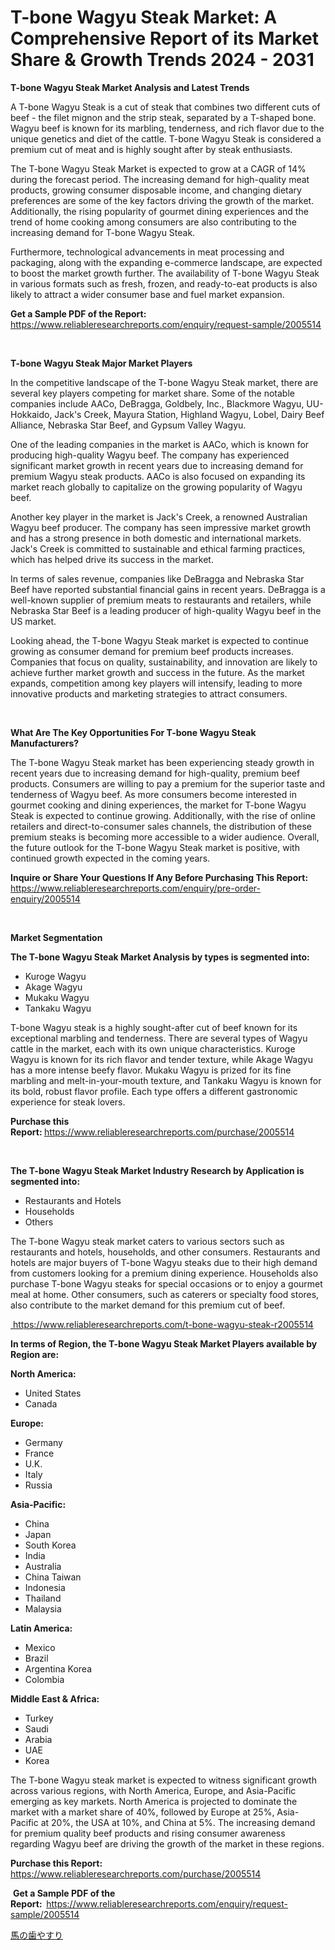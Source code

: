 <p><h1>T-bone Wagyu Steak Market: A Comprehensive Report of its Market Share & Growth Trends 2024 - 2031</h1></p><p><strong>T-bone Wagyu Steak Market Analysis and Latest Trends</strong></p>
<p><p>A T-bone Wagyu Steak is a cut of steak that combines two different cuts of beef - the filet mignon and the strip steak, separated by a T-shaped bone. Wagyu beef is known for its marbling, tenderness, and rich flavor due to the unique genetics and diet of the cattle. T-bone Wagyu Steak is considered a premium cut of meat and is highly sought after by steak enthusiasts.</p><p>The T-bone Wagyu Steak Market is expected to grow at a CAGR of 14% during the forecast period. The increasing demand for high-quality meat products, growing consumer disposable income, and changing dietary preferences are some of the key factors driving the growth of the market. Additionally, the rising popularity of gourmet dining experiences and the trend of home cooking among consumers are also contributing to the increasing demand for T-bone Wagyu Steak.</p><p>Furthermore, technological advancements in meat processing and packaging, along with the expanding e-commerce landscape, are expected to boost the market growth further. The availability of T-bone Wagyu Steak in various formats such as fresh, frozen, and ready-to-eat products is also likely to attract a wider consumer base and fuel market expansion.</p></p>
<p><strong>Get a Sample PDF of the Report:&nbsp;</strong> <a href="https://www.reliableresearchreports.com/enquiry/request-sample/2005514">https://www.reliableresearchreports.com/enquiry/request-sample/2005514</a></p>
<p>&nbsp;</p>
<p><strong>T-bone Wagyu Steak Major Market Players</strong></p>
<p><p>In the competitive landscape of the T-bone Wagyu Steak market, there are several key players competing for market share. Some of the notable companies include AACo, DeBragga, Goldbely, Inc., Blackmore Wagyu, UU-Hokkaido, Jack's Creek, Mayura Station, Highland Wagyu, Lobel, Dairy Beef Alliance, Nebraska Star Beef, and Gypsum Valley Wagyu.</p><p>One of the leading companies in the market is AACo, which is known for producing high-quality Wagyu beef. The company has experienced significant market growth in recent years due to increasing demand for premium Wagyu steak products. AACo is also focused on expanding its market reach globally to capitalize on the growing popularity of Wagyu beef.</p><p>Another key player in the market is Jack's Creek, a renowned Australian Wagyu beef producer. The company has seen impressive market growth and has a strong presence in both domestic and international markets. Jack's Creek is committed to sustainable and ethical farming practices, which has helped drive its success in the market.</p><p>In terms of sales revenue, companies like DeBragga and Nebraska Star Beef have reported substantial financial gains in recent years. DeBragga is a well-known supplier of premium meats to restaurants and retailers, while Nebraska Star Beef is a leading producer of high-quality Wagyu beef in the US market.</p><p>Looking ahead, the T-bone Wagyu Steak market is expected to continue growing as consumer demand for premium beef products increases. Companies that focus on quality, sustainability, and innovation are likely to achieve further market growth and success in the future. As the market expands, competition among key players will intensify, leading to more innovative products and marketing strategies to attract consumers.</p></p>
<p>&nbsp;</p>
<p><strong>What Are The Key Opportunities For T-bone Wagyu Steak Manufacturers?</strong></p>
<p><p>The T-bone Wagyu Steak market has been experiencing steady growth in recent years due to increasing demand for high-quality, premium beef products. Consumers are willing to pay a premium for the superior taste and tenderness of Wagyu beef. As more consumers become interested in gourmet cooking and dining experiences, the market for T-bone Wagyu Steak is expected to continue growing. Additionally, with the rise of online retailers and direct-to-consumer sales channels, the distribution of these premium steaks is becoming more accessible to a wider audience. Overall, the future outlook for the T-bone Wagyu Steak market is positive, with continued growth expected in the coming years.</p></p>
<p><strong>Inquire or Share Your Questions If Any Before Purchasing This Report:</strong> <a href="https://www.reliableresearchreports.com/enquiry/pre-order-enquiry/2005514">https://www.reliableresearchreports.com/enquiry/pre-order-enquiry/2005514</a></p>
<p>&nbsp;</p>
<p><strong>Market Segmentation</strong></p>
<p><strong>The T-bone Wagyu Steak Market Analysis by types is segmented into:</strong></p>
<p><ul><li>Kuroge Wagyu</li><li>Akage Wagyu</li><li>Mukaku Wagyu</li><li>Tankaku Wagyu</li></ul></p>
<p><p>T-bone Wagyu steak is a highly sought-after cut of beef known for its exceptional marbling and tenderness. There are several types of Wagyu cattle in the market, each with its own unique characteristics. Kuroge Wagyu is known for its rich flavor and tender texture, while Akage Wagyu has a more intense beefy flavor. Mukaku Wagyu is prized for its fine marbling and melt-in-your-mouth texture, and Tankaku Wagyu is known for its bold, robust flavor profile. Each type offers a different gastronomic experience for steak lovers.</p></p>
<p><strong>Purchase this Report:&nbsp;</strong><a href="https://www.reliableresearchreports.com/purchase/2005514">https://www.reliableresearchreports.com/purchase/2005514</a></p>
<p>&nbsp;</p>
<p><strong>The T-bone Wagyu Steak Market Industry Research by Application is segmented into:</strong></p>
<p><ul><li>Restaurants and Hotels</li><li>Households</li><li>Others</li></ul></p>
<p><p>The T-bone Wagyu steak market caters to various sectors such as restaurants and hotels, households, and other consumers. Restaurants and hotels are major buyers of T-bone Wagyu steaks due to their high demand from customers looking for a premium dining experience. Households also purchase T-bone Wagyu steaks for special occasions or to enjoy a gourmet meal at home. Other consumers, such as caterers or specialty food stores, also contribute to the market demand for this premium cut of beef.</p></p>
<p><a href="https://www.reliableresearchreports.com/t-bone-wagyu-steak-r2005514">&nbsp;https://www.reliableresearchreports.com/t-bone-wagyu-steak-r2005514</a></p>
<p><strong>In terms of Region, the T-bone Wagyu Steak Market Players available by Region are:</strong></p>
<p>
    <p> <strong> North America: </strong>
        <ul>
            <li>United States</li>
            <li>Canada</li>
        </ul>
        </p> 
    <p> <strong> Europe: </strong>
        <ul>
            <li>Germany</li>
            <li>France</li>
            <li>U.K.</li>
            <li>Italy</li>
            <li>Russia</li>
        </ul>
        </p> 
    <p> <strong> Asia-Pacific: </strong>
        <ul>
            <li>China</li>
            <li>Japan</li>
            <li>South Korea</li>
            <li>India</li>
            <li>Australia</li>
            <li>China Taiwan</li>
            <li>Indonesia</li>
            <li>Thailand</li>
            <li>Malaysia</li>
        </ul>
        </p> 
    <p> <strong> Latin America: </strong>
        <ul>
            <li>Mexico</li>
            <li>Brazil</li>
            <li>Argentina Korea</li>
            <li>Colombia</li>
        </ul>
        </p> 
    <p> <strong> Middle East & Africa: </strong>
        <ul>
            <li>Turkey</li>
            <li>Saudi</li>
            <li>Arabia</li>
            <li>UAE</li>
            <li>Korea</li>
        </ul>
    </p>
    </p>
<p><p>The T-bone Wagyu steak market is expected to witness significant growth across various regions, with North America, Europe, and Asia-Pacific emerging as key markets. North America is projected to dominate the market with a market share of 40%, followed by Europe at 25%, Asia-Pacific at 20%, the USA at 10%, and China at 5%. The increasing demand for premium quality beef products and rising consumer awareness regarding Wagyu beef are driving the growth of the market in these regions.</p></p>
<p><strong>Purchase this Report: </strong><a href="https://www.reliableresearchreports.com/purchase/2005514">https://www.reliableresearchreports.com/purchase/2005514</a></p>
<p>&nbsp;<strong>Get a Sample PDF of the Report:&nbsp;&nbsp;</strong><a href="https://www.reliableresearchreports.com/enquiry/request-sample/2005514">https://www.reliableresearchreports.com/enquiry/request-sample/2005514</a></p>
<p><strong></strong></p>
<p><p><a href="https://github.com/nemesis2824/Market-Research-Report-List-1/blob/main/519897019972.md">馬の歯やすり</a></p></p>